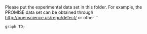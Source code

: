 Please put the experimental data set in this folder.
For example, the PROMISE data set can be obtained through http://openscience.us/repo/defect/ or other```

```mermaid
graph TD;

```

